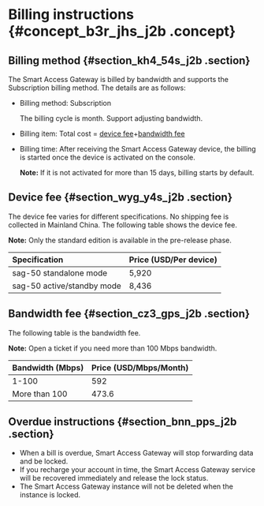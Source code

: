 # Billing instructions {#concept_b3r_jhs_j2b .concept}

## Billing method {#section_kh4_54s_j2b .section}

The Smart Access Gateway is billed by bandwidth and supports the Subscription billing method. The details are as follows:

-   Billing method: Subscription

    The billing cycle is month. Support adjusting bandwidth.

-   Billing item: Total cost = [device fee](#section_wyg_y4s_j2b)+[bandwidth fee](#section_cz3_gps_j2b)
-   Billing time: After receiving the Smart Access Gateway device, the billing is started once the device is activated on the console.

    **Note:** If it is not activated for more than 15 days, billing starts by default.


## Device fee {#section_wyg_y4s_j2b .section}

The device fee varies for different specifications. No shipping fee is collected in Mainland China. The following table shows the device fee.

**Note:** Only the standard edition is available in the pre-release phase.

|Specification|Price \(USD/Per device\)|
|:------------|:-----------------------|
|sag-50 standalone mode|5,920|
|sag-50 active/standby mode|8,436|

## Bandwidth fee {#section_cz3_gps_j2b .section}

The following table is the bandwidth fee.

**Note:** Open a ticket if you need more than 100 Mbps bandwidth.

|Bandwidth \(Mbps\)|Price \(USD/Mbps/Month\)|
|:-----------------|:-----------------------|
|1-100|592|
|More than 100|473.6|

## Overdue instructions {#section_bnn_pps_j2b .section}

-   When a bill is overdue, Smart Access Gateway will stop forwarding data and be locked.
-   If you recharge your account in time, the Smart Access Gateway service will be recovered immediately and release the lock status.
-   The Smart Access Gateway instance will not be deleted when the instance is locked.

